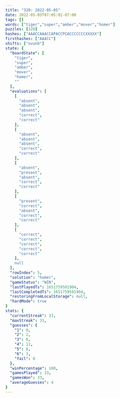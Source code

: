 ```yaml
---
title: "320: 2022-05-05"
date: 2022-05-05T07:05:01-07:00
tags: []
words: ["tiger","super","amber","mover","homer"]
puzzles: [320]
hashes: ["AAACCAAACCAPACCPCACCCCCCCXXXXX"]
firsthashes: ["AAACC"]
shifts: ["nvunb"]
state: {
  "boardState": [
    "tiger",
    "super",
    "amber",
    "mover",
    "homer",
    ""
  ],
  "evaluations": [
    [
      "absent",
      "absent",
      "absent",
      "correct",
      "correct"
    ],
    [
      "absent",
      "absent",
      "absent",
      "correct",
      "correct"
    ],
    [
      "absent",
      "present",
      "absent",
      "correct",
      "correct"
    ],
    [
      "present",
      "correct",
      "absent",
      "correct",
      "correct"
    ],
    [
      "correct",
      "correct",
      "correct",
      "correct",
      "correct"
    ],
    null
  ],
  "rowIndex": 5,
  "solution": "homer",
  "gameStatus": "WIN",
  "lastPlayedTs": 1651759501904,
  "lastCompletedTs": 1651759501904,
  "restoringFromLocalStorage": null,
  "hardMode": true
}
stats: {
  "currentStreak": 33,
  "maxStreak": 33,
  "guesses": {
    "1": 0,
    "2": 2,
    "3": 8,
    "4": 12,
    "5": 8,
    "6": 3,
    "fail": 0
  },
  "winPercentage": 100,
  "gamesPlayed": 33,
  "gamesWon": 33,
  "averageGuesses": 4
}
---
```


<!-- more -->
